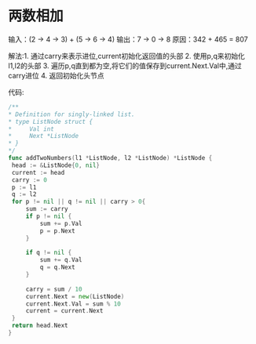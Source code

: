# 两数相加

输入：(2 -> 4 -> 3) + (5 -> 6 -> 4)
输出：7 -> 0 -> 8
原因：342 + 465 = 807

解法:1. 通过carry来表示进位,current初始化返回值的头部
        2. 使用p,q来初始化l1,l2的头部
        3. 遍历p,q直到都为空,将它们的值保存到current.Next.Val中,通过carry进位
        4. 返回初始化头节点

代码:
   ```go
  /**
 * Definition for singly-linked list.
 * type ListNode struct {
 *     Val int
 *     Next *ListNode
 * }
 */
func addTwoNumbers(l1 *ListNode, l2 *ListNode) *ListNode {
    head := &ListNode{0, nil}
    current := head
    carry := 0
    p := l1
    q := l2
    for p != nil || q != nil || carry > 0{
        sum := carry
        if p != nil {
            sum += p.Val
            p = p.Next
        }
        
        if q != nil {
            sum += q.Val
            q = q.Next
        }
        
        carry = sum / 10
        current.Next = new(ListNode)
        current.Next.Val = sum % 10
        current = current.Next
    }
    return head.Next
}
   ```

